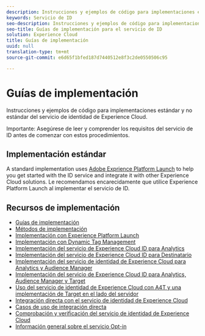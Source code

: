 ```yaml
---
description: Instrucciones y ejemplos de código para implementaciones estándar y no estándar del servicio de identidad de Experience Cloud.
keywords: Servicio de ID
seo-description: Instrucciones y ejemplos de código para implementaciones estándar y no estándar del servicio de identidad de Experience Cloud.
seo-title: Guías de implementación para el servicio de ID
solution: Experience Cloud
title: Guías de implementación
uuid: null
translation-type: tm+mt
source-git-commit: e6d65f1bfed187d7440512e8f3c2de0550506c95

---
```



# Guías de implementación

Instrucciones y ejemplos de código para implementaciones estándar y no estándar del servicio de identidad de Experience Cloud.

Importante: Asegúrese de leer y comprender los requisitos del servicio de ID antes de comenzar con estos procedimientos.

## Implementación estándar

A standard implementation uses [Adobe Exprience Platform Launch](https://docs.adobelaunch.com/) to help you get started with the ID service and integrate it with other Experience Cloud solutions. Le recomendamos encarecidamente que utilice Experience Platform Launch al implementar el servicio de ID.

## Recursos de implementación

* [Guías de implementación](implementation-guides.md)
* [Métodos de implementación](implementation-methods.md)
* [Implementación con Experience Platform Launch](ecid-implement-with-launch.md)
* [Implementación con Dynamic Tag Management](standard.md)
* [Implementación del servicio de Experience Cloud ID para Analytics](setup-analytics.md)
* [Implementación del servicio de Experience Cloud ID para Destinatario](setup-target.md)
* [Implementación del servicio de identidad de Experience Cloud para Analytics y Audience Manager](setup-aam-analytics.md)
* [Implementación del servicio de Experience Cloud ID para Analytics, Audience Manager y Target](setup-aam-analytics-target.md)
* [Uso del servicio de identidad de Experience Cloud con A4T y una implementación de Target en el lado del servidor](ecid-a4t-target.md)
* [Integración directa con el servicio de identidad de Experience Cloud](direct-integration.md)
* [Casos de uso de integración directa](direct-integration-examples.md)
* [Comprobación y verificación del servicio de identidad de Experience Cloud](test-verify.md)
* [Información general sobre el servicio Opt-in](opt-in-service/optin-overview.md)
